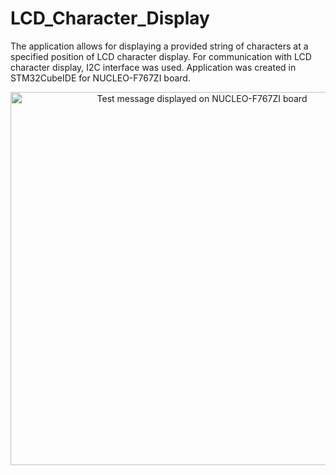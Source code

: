 # LCD_Character_Display
The application allows for displaying a provided string of characters 
at a specified position of LCD character display. 
For communication with LCD character display, I2C interface was used. 
Application was created in STM32CubeIDE for NUCLEO-F767ZI board.
<p align="center">
<img align="center" alt="Test message displayed on NUCLEO-F767ZI board" src="https://dl.dropbox.com/s/ut5d2qujdzpxafv/1.jpg" width="597">
</p>
